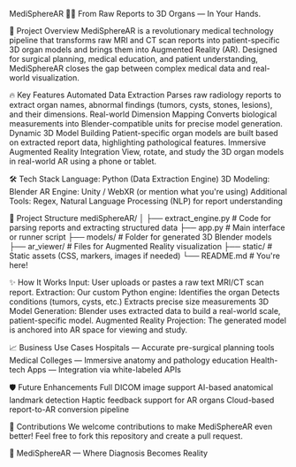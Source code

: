 MediSphereAR 🧠📱
From Raw Reports to 3D Organs — In Your Hands.

🚀 Project Overview
MediSphereAR is a revolutionary medical technology pipeline that transforms raw MRI and CT scan reports into patient-specific 3D organ models and brings them into Augmented Reality (AR).
Designed for surgical planning, medical education, and patient understanding, MediSphereAR closes the gap between complex medical data and real-world visualization.

🔥 Key Features
Automated Data Extraction
Parses raw radiology reports to extract organ names, abnormal findings (tumors, cysts, stones, lesions), and their dimensions.
Real-world Dimension Mapping
Converts biological measurements into Blender-compatible units for precise model generation.
Dynamic 3D Model Building
Patient-specific organ models are built based on extracted report data, highlighting pathological features.
Immersive Augmented Reality Integration
View, rotate, and study the 3D organ models in real-world AR using a phone or tablet.

🛠 Tech Stack
Language: Python (Data Extraction Engine)
3D Modeling: Blender
AR Engine: Unity / WebXR (or mention what you're using)
Additional Tools: Regex, Natural Language Processing (NLP) for report understanding

📂 Project Structure
mediSphereAR/
│
├── extract_engine.py     # Code for parsing reports and extracting structured data
├── app.py                # Main interface or runner script
├── models/               # Folder for generated 3D Blender models
├── ar_viewer/            # Files for Augmented Reality visualization
├── static/               # Static assets (CSS, markers, images if needed)
└── README.md             # You're here!

✨ How It Works
Input:
User uploads or pastes a raw text MRI/CT scan report.
Extraction:
Our custom Python engine:
Identifies the organ
Detects conditions (tumors, cysts, etc.)
Extracts precise size measurements
3D Model Generation:
Blender uses extracted data to build a real-world scale, patient-specific model.
Augmented Reality Projection:
The generated model is anchored into AR space for viewing and study.

📈 Business Use Cases
Hospitals — Accurate pre-surgical planning tools
Medical Colleges — Immersive anatomy and pathology education
Health-tech Apps — Integration via white-labeled APIs

🛡 Future Enhancements
Full DICOM image support
AI-based anatomical landmark detection
Haptic feedback support for AR organs
Cloud-based report-to-AR conversion pipeline

🤝 Contributions
We welcome contributions to make MediSphereAR even better!
Feel free to fork this repository and create a pull request.

🚀 MediSphereAR — Where Diagnosis Becomes Reality